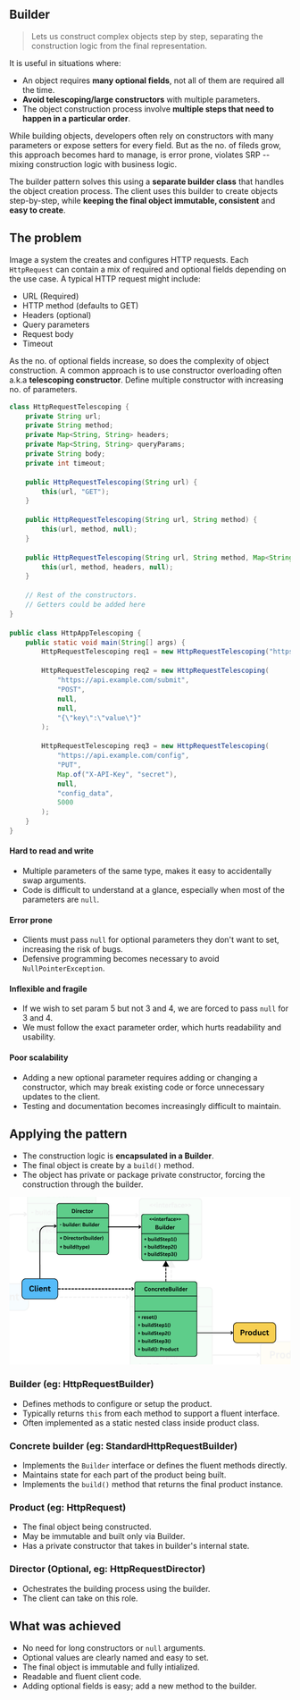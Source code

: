 ## Builder

> Lets us construct complex objects step by step, separating the construction logic from the final representation.

It is useful in situations where:
- An object requires **many optional fields**, not all of them are required all the time.
- **Avoid telescoping/large constructors** with multiple parameters.
- The object construction process involve **multiple steps that need to happen in a particular order**.

While building objects, developers often rely on constructors with many parameters or expose setters for every field. But as the no. of fileds grow, this approach becomes hard to manage, is error prone, violates SRP -- mixing construction logic with business logic.

The builder pattern solves this using a **separate builder class** that handles the object creation process. The client uses this builder to create objects step-by-step, while **keeping the final object immutable, consistent** and **easy to create**.

## The problem

Image a system the creates and configures HTTP requests. Each `HttpRequest` can contain a mix of required and optional fields depending on the use case. A typical HTTP request might include:

- URL (Required)
- HTTP method (defaults to GET)
- Headers (optional)
- Query parameters
- Request body
- Timeout

As the no. of optional fields increase, so does the complexity of object construction. A common approach is to use constructor overloading often a.k.a **telescoping constructor**. Define multiple constructor with increasing no. of parameters.

```java
class HttpRequestTelescoping {
    private String url;
    private String method;
    private Map<String, String> headers;
    private Map<String, String> queryParams;
    private String body;
    private int timeout;

    public HttpRequestTelescoping(String url) {
        this(url, "GET");
    }

    public HttpRequestTelescoping(String url, String method) {
        this(url, method, null);
    }

    public HttpRequestTelescoping(String url, String method, Map<String, String> headers) {
        this(url, method, headers, null);
    }

    // Rest of the constructors.
    // Getters could be added here
}

public class HttpAppTelescoping {
    public static void main(String[] args) {
        HttpRequestTelescoping req1 = new HttpRequestTelescoping("https://api.example.com/data");

        HttpRequestTelescoping req2 = new HttpRequestTelescoping(
            "https://api.example.com/submit",
            "POST",
            null,
            null,
            "{\"key\":\"value\"}"
        );

        HttpRequestTelescoping req3 = new HttpRequestTelescoping(
            "https://api.example.com/config",
            "PUT",
            Map.of("X-API-Key", "secret"),
            null,
            "config_data",
            5000
        );
    }
}
```

#### Hard to read and write

- Multiple parameters of the same type, makes it easy to accidentally swap arguments.
- Code is difficult to understand at a glance, especially when most of the parameters are `null`.

#### Error prone

- Clients must pass `null` for optional parameters they don't want to set, increasing the risk of bugs.
- Defensive programming becomes necessary to avoid `NullPointerException`.

#### Inflexible and fragile

- If we wish to set param 5 but not 3 and 4, we are forced to pass `null` for 3 and 4.
- We must follow the exact parameter order, which hurts readability and usability.

#### Poor scalability

- Adding a new optional parameter requires adding or changing a constructor, which may break existing code or force unnecessary updates to the client.
- Testing and documentation becomes increasingly difficult to maintain.

## Applying the pattern

- The construction logic is **encapsulated in a Builder**.
- The final object is create by a `build()` method.
- The object has private or package private constructor, forcing the construction through the builder.

<img src="./builder.png" height="300" />

### Builder (eg: HttpRequestBuilder)

- Defines methods to configure or setup the product.
- Typically returns `this` from each method to support a fluent interface.
- Often implemented as a static nested class inside product class.

### Concrete builder (eg: StandardHttpRequestBuilder)

- Implements the `Builder` interface or defines the fluent methods directly.
- Maintains state for each part of the product being built.
- Implements the `build()` method that returns the final product instance.

### Product (eg: HttpRequest)

- The final object being constructed.
- May be immutable and built only via Builder.
- Has a private constructor that takes in builder's internal state.

### Director (Optional, eg: HttpRequestDirector)

- Ochestrates the building process using the builder.
- The client can take on this role.

## What was achieved

- No need for long constructors or `null` arguments.
- Optional values are clearly named and easy to set.
- The final object is immutable and fully intialized.
- Readable and fluent client code.
- Adding optional fields is easy; add a new method to the builder.
